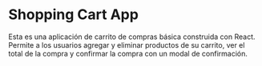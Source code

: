 # Shopping Cart App
 Esta es una aplicación de carrito de compras básica construida con React. Permite a los usuarios agregar y eliminar productos de su carrito, ver el total de la compra y confirmar la compra con un modal de confirmación. 
